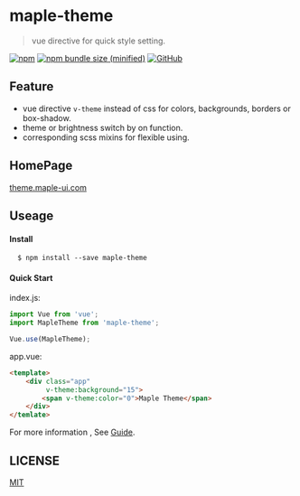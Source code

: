# maple-theme

> vue directive for quick style setting.

[![npm](https://img.shields.io/npm/v/maple-theme.svg?logo=npm)](https://www.npmjs.com/package/maple-theme) [![npm bundle size (minified)](https://img.shields.io/bundlephobia/min/maple-theme.svg)](https://www.npmjs.com/package/maple-theme) [![GitHub](https://img.shields.io/github/license/Fonigle/maple-theme.svg)](https://github.com/Fonigle/maple-theme)

## Feature

-   vue directive `v-theme` instead of css for colors, backgrounds, borders or box-shadow.
-   theme or brightness switch by on function.
-   corresponding scss mixins for flexible using.

## HomePage

[theme.maple-ui.com](http://theme.maple-ui.com)

## Useage

#### Install

```shell
  $ npm install --save maple-theme
```

#### Quick Start

index.js:

```js
import Vue from 'vue';
import MapleTheme from 'maple-theme';

Vue.use(MapleTheme);
```

app.vue:

```html
<template>
    <div class="app"
         v-theme:background="15">
        <span v-theme:color="0">Maple Theme</span>
    </div>
</temlate>
```

For more information , See [Guide](http://theme.maple-ui.com/guide).


## LICENSE
[MIT](https://github.com/Fonigle/maple-theme/blob/master/LICENSE)
